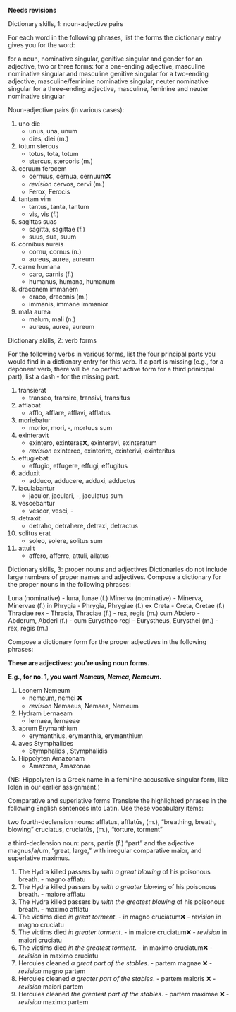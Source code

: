 **Needs revisions**

Dictionary skills, 1: noun-adjective pairs

For each word in the following phrases, list the forms the dictionary entry gives you for the word:

for a noun, nominative singular, genitive singular and gender
for an adjective, two or three forms:
for a one-ending adjective, masculine nominative singular and masculine genitive singular
for a two-ending adjective, masculine/feminine nominative singular, neuter nominative singular
for a three-ending adjective, masculine, feminine and neuter nominative singular

Noun-adjective pairs (in various cases):

1. uno die
    - unus, una, unum
    - dies, diei (m.)
1. totum stercus
    - totus, tota, totum
    - stercus, stercoris (m.)
1. ceruum ferocem
    - cernuus, cernua, cernuum❌
    - *revision* cervos, cervi (m.)
    - Ferox, Ferocis
1. tantam vim
    - tantus, tanta, tantum
    - vis, vis (f.)
1. sagittas suas 
    - sagitta, sagittae (f.)
    - suus, sua, suum
1. cornibus aureis
    - cornu, cornus (n.)
    - aureus, aurea, aureum
1. carne humana
    - caro, carnis (f.)
    - humanus, humana, humanum
1. draconem immanem
    - draco, draconis (m.)
    - immanis, immane immanior
15. mala aurea
    - malum, mali (n.)
    - aureus, aurea, aureum

Dictionary skills, 2: verb forms

For the following verbs in various forms, list the four principal parts you would find in a dictionary entry for this verb. If a part is missing (e.g., for a deponent verb, there will be no perfect active form for a third prinicipal part), list a dash - for the missing part.

1. transierat
    - transeo, transire, transivi, transitus
1. afflabat
    - afflo, afflare, afflavi, afflatus
1. moriebatur
    - morior, mori, -, mortuus sum
1. exinteravit
    - exintero, exinteras❌, exinteravi, exinteratum
    - *revision*  exintereo, exinterire, exinterivi, exinteritus
1. effugiebat
    - effugio, effugere, effugi, effugitus
1. adduxit
    - adduco, adducere, adduxi, adductus
1. iaculabantur
    - jaculor, jaculari, -, jaculatus sum
1. vescebantur
    - vescor, vesci, -
1. detraxit
    - detraho, detrahere, detraxi, detractus
1. solitus erat
    - soleo, solere, solitus sum
1. attulit
    - affero, afferre, attuli, allatus
  
Dictionary skills, 3: proper nouns and adjectives
Dictionaries do not include large numbers of proper names and adjectives. Compose a dictionary for the proper nouns in the following phrases:

Luna (nominative)
    - luna, lunae (f.)
Minerva (nominative)
    - Minerva, Minervae (f.)
in Phrygia
    - Phrygia, Phrygiae (f.)
ex Creta
    - Creta, Cretae (f.)
Thraciae rex
    - Thracia, Thraciae (f.)
    - rex, regis (m.)
cum Abdero
    - Abderum, Abderi (f.)
    - cum 
Eurystheo regi
    - Eurystheus, Eurysthei (m.)
    - rex, regis (m.)

Compose a dictionary form for the proper adjectives in the following phrases:

**These are adjectives: you're using noun forms.**

**E.g., for no. 1, you want *Nemeus, Nemea, Nemeum*.**
1. Leonem Nemeum
    - nemeum, nemei ❌ 
    - *revision* Nemaeus, Nemaea, Nemeum
1. Hydram Lernaeam
    - lernaea, lernaeae 
1. aprum Erymanthium
    - erymanthius, erymanthia, erymanthium
1. aves Stymphalides
    - Stymphalids , Stymphalidis
1. Hippolyten Amazonam
    - Amazona, Amazonae


(NB: Hippolyten is a Greek name in a feminine accusative singular form, like Iolen in our earlier assignment.)

Comparative and superlative forms
Translate the highlighted phrases in the following English sentences into Latin. Use these vocabulary items:

two fourth-declension nouns:
afflatus, afflatūs, (m.), “breathing, breath, blowing”
cruciatus, cruciatūs, (m.), “torture, torment”

a third-declension noun:
pars, partis (f.) “part”
and the adjective magnus/a/um, “great, large,” with irregular comparative maior, and superlative maximus.

1. The Hydra killed passers by *with a great blowing* of his poisonous breath.
        - magno afflatu
1. The Hydra killed passers by *with a greater blowing* of his poisonous breath.
        - maiore afflatu
1. The Hydra killed passers by *with the greatest blowing* of his poisonous breath.
        - maximo afflatu
1. The victims died *in great torment*.
        - in magno cruciatum❌
        - *revision* in magno cruciatu
1. The victims died *in greater torment*.
        - in maiore cruciatum❌
        - *revision* in maiori cruciatu
1. The victims died *in the greatest torment*.
        - in maximo cruciatum❌
        - *revision* in maximo cruciatu
1. Hercules cleaned *a great part of the stables*.
        - partem magnae ❌
        - *revision* magno partem 
1. Hercules cleaned *a greater part of the stables*.
        - partem maioris ❌
        - *revision* maiori partem
1. Hercules cleaned *the greatest part of the stables*.
        - partem maximae ❌ 
        - *revision* maximo partem
